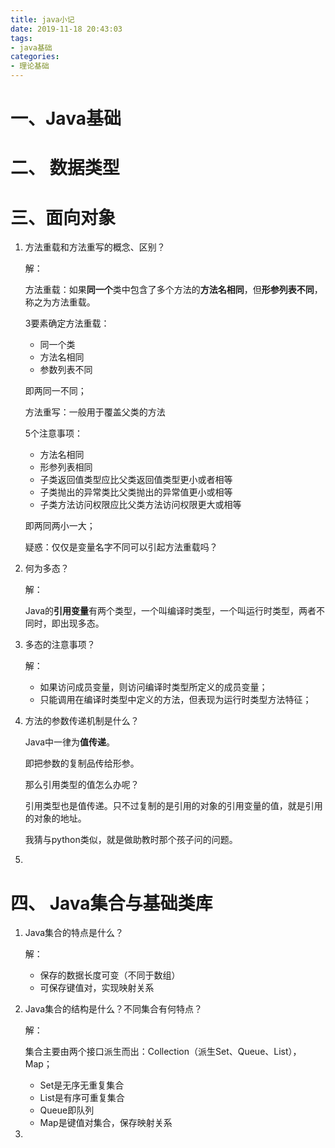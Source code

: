 ```yaml
---
title: java小记
date: 2019-11-18 20:43:03
tags:
- java基础
categories:
- 理论基础
---
```


# 一、Java基础

# 二、 数据类型

# 三、面向对象



1. 方法重载和方法重写的概念、区别？

   解：

   方法重载：如果**同一个**类中包含了多个方法的**方法名相同**，但**形参列表不同**，称之为方法重载。

   3要素确定方法重载：

   - 同一个类
   - 方法名相同
   - 参数列表不同

   即两同一不同；

   方法重写：一般用于覆盖父类的方法

   5个注意事项：

   - 方法名相同
   - 形参列表相同
   - 子类返回值类型应比父类返回值类型更小或者相等
   - 子类抛出的异常类比父类抛出的异常值更小或相等
   - 子类方法访问权限应比父类方法访问权限更大或相等

   即两同两小一大；

   疑惑：仅仅是变量名字不同可以引起方法重载吗？

2. 何为多态？

   解：

   Java的**引用变量**有两个类型，一个叫编译时类型，一个叫运行时类型，两者不同时，即出现多态。

3. 多态的注意事项？

   解：

   - 如果访问成员变量，则访问编译时类型所定义的成员变量；
   - 只能调用在编译时类型中定义的方法，但表现为运行时类型方法特征；

4. 方法的参数传递机制是什么？

   Java中一律为**值传递**。

   即把参数的复制品传给形参。

   那么引用类型的值怎么办呢？

   引用类型也是值传递。只不过复制的是引用的对象的引用变量的值，就是引用的对象的地址。

   我猜与python类似，就是做助教时那个孩子问的问题。

5. 



# 四、 Java集合与基础类库

1. Java集合的特点是什么？

   解：

   - 保存的数据长度可变（不同于数组）
   - 可保存键值对，实现映射关系

2. Java集合的结构是什么？不同集合有何特点？

   解：

   集合主要由两个接口派生而出：Collection（派生Set、Queue、List），Map；

   - Set是无序无重复集合
   - List是有序可重复集合
   - Queue即队列
   - Map是键值对集合，保存映射关系

3. 

